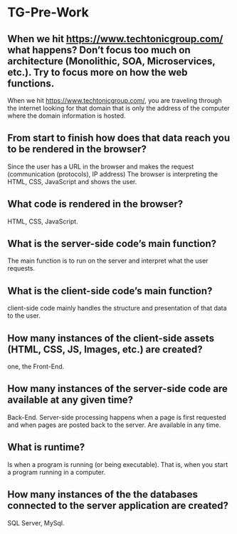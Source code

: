 # TG-Pre-Work

## When we hit https://www.techtonicgroup.com/ what happens? Don’t focus too much on architecture (Monolithic, SOA, Microservices, etc.). Try to focus more on how the web functions.

When we hit https://www.techtonicgroup.com/, you are traveling through the internet looking for that domain that is only the address of the computer where the domain information is hosted.

## From start to finish how does that data reach you to be rendered in the browser?
Since the user has a URL in the browser and makes the request (communication (protocols), IP address) The browser is interpreting the HTML, CSS, JavaScript and shows the user.

## What code is rendered in the browser?

HTML, CSS, JavaScript.

## What is the server-side code’s main function?

The main function is to run on the server and interpret what the user requests.

## What is the client-side code’s main function?

client-side code mainly handles the structure and presentation of that data to the user.

## How many instances of the client-side assets (HTML, CSS, JS, Images, etc.) are created?

one, the Front-End.

## How many instances of the server-side code are available at any given time?

Back-End. Server-side processing happens when a page is first requested and when pages are posted back to the server. Are available in any time.

## What is runtime?

Is when a program is running (or being executable). That is, when you start a program running in a computer.

## How many instances of the the databases connected to the server application are created?

SQL Server, MySql.

